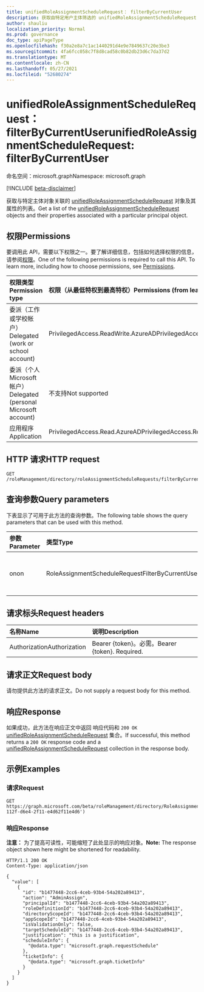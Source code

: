 ```yaml
---
title: unifiedRoleAssignmentScheduleRequest： filterByCurrentUser
description: 获取由特定用户主体筛选的 unifiedRoleAssignmentScheduleRequest 对象及其属性的列表
author: shauliu
localization_priority: Normal
ms.prod: governance
doc_type: apiPageType
ms.openlocfilehash: f30a2e8a7c1ac1440291d4e9e7849637c20e3be3
ms.sourcegitcommit: 4fa6fcc058c7f8d8cad58c0b82db23d6c7da37d2
ms.translationtype: MT
ms.contentlocale: zh-CN
ms.lasthandoff: 05/27/2021
ms.locfileid: "52680274"
---
```

# <a name="unifiedroleassignmentschedulerequest-filterbycurrentuser"></a><span data-ttu-id="e2e33-103">unifiedRoleAssignmentScheduleRequest： filterByCurrentUser</span><span class="sxs-lookup"><span data-stu-id="e2e33-103">unifiedRoleAssignmentScheduleRequest: filterByCurrentUser</span></span>
<span data-ttu-id="e2e33-104">命名空间：microsoft.graph</span><span class="sxs-lookup"><span data-stu-id="e2e33-104">Namespace: microsoft.graph</span></span>

[!INCLUDE [beta-disclaimer](../../includes/beta-disclaimer.md)]


<span data-ttu-id="e2e33-105">获取与特定主体对象关联的 [unifiedRoleAssignmentScheduleRequest](../resources/unifiedroleassignmentschedulerequest.md) 对象及其属性的列表。</span><span class="sxs-lookup"><span data-stu-id="e2e33-105">Get a list of the [unifiedRoleAssignmentScheduleRequest](../resources/unifiedroleassignmentschedulerequest.md) objects and their properties associated with a particular principal object.</span></span>

## <a name="permissions"></a><span data-ttu-id="e2e33-106">权限</span><span class="sxs-lookup"><span data-stu-id="e2e33-106">Permissions</span></span>
<span data-ttu-id="e2e33-p101">要调用此 API，需要以下权限之一。要了解详细信息，包括如何选择权限的信息，请参阅[权限](/graph/permissions-reference)。</span><span class="sxs-lookup"><span data-stu-id="e2e33-p101">One of the following permissions is required to call this API. To learn more, including how to choose permissions, see [Permissions](/graph/permissions-reference).</span></span>

|<span data-ttu-id="e2e33-109">权限类型</span><span class="sxs-lookup"><span data-stu-id="e2e33-109">Permission type</span></span>|<span data-ttu-id="e2e33-110">权限（从最低特权到最高特权）</span><span class="sxs-lookup"><span data-stu-id="e2e33-110">Permissions (from least to most privileged)</span></span>|
|:---|:---|
|<span data-ttu-id="e2e33-111">委派（工作或学校帐户）</span><span class="sxs-lookup"><span data-stu-id="e2e33-111">Delegated (work or school account)</span></span>|<span data-ttu-id="e2e33-112">PrivilegedAccess.ReadWrite.AzureAD</span><span class="sxs-lookup"><span data-stu-id="e2e33-112">PrivilegedAccess.ReadWrite.AzureAD</span></span>|
|<span data-ttu-id="e2e33-113">委派（个人 Microsoft 帐户）</span><span class="sxs-lookup"><span data-stu-id="e2e33-113">Delegated (personal Microsoft account)</span></span>|<span data-ttu-id="e2e33-114">不支持</span><span class="sxs-lookup"><span data-stu-id="e2e33-114">Not supported</span></span>|
|<span data-ttu-id="e2e33-115">应用程序</span><span class="sxs-lookup"><span data-stu-id="e2e33-115">Application</span></span>|<span data-ttu-id="e2e33-116">PrivilegedAccess.Read.AzureAD</span><span class="sxs-lookup"><span data-stu-id="e2e33-116">PrivilegedAccess.Read.AzureAD</span></span>|

## <a name="http-request"></a><span data-ttu-id="e2e33-117">HTTP 请求</span><span class="sxs-lookup"><span data-stu-id="e2e33-117">HTTP request</span></span>

<!-- {
  "blockType": "ignored"
}
-->
``` http
GET /roleManagement/directory/roleAssignmentScheduleRequests/filterByCurrentUser
```

## <a name="query-parameters"></a><span data-ttu-id="e2e33-118">查询参数</span><span class="sxs-lookup"><span data-stu-id="e2e33-118">Query parameters</span></span>
<span data-ttu-id="e2e33-119">下表显示了可用于此方法的查询参数。</span><span class="sxs-lookup"><span data-stu-id="e2e33-119">The following table shows the query parameters that can be used with this method.</span></span>

|<span data-ttu-id="e2e33-120">参数</span><span class="sxs-lookup"><span data-stu-id="e2e33-120">Parameter</span></span>|<span data-ttu-id="e2e33-121">类型</span><span class="sxs-lookup"><span data-stu-id="e2e33-121">Type</span></span>|<span data-ttu-id="e2e33-122">说明</span><span class="sxs-lookup"><span data-stu-id="e2e33-122">Description</span></span>|
|:---|:---|:---|
|<span data-ttu-id="e2e33-123">on</span><span class="sxs-lookup"><span data-stu-id="e2e33-123">on</span></span>|<span data-ttu-id="e2e33-124">RoleAssignmentScheduleRequestFilterByCurrentUserOptions</span><span class="sxs-lookup"><span data-stu-id="e2e33-124">RoleAssignmentScheduleRequestFilterByCurrentUserOptions</span></span>|<span data-ttu-id="e2e33-125">主体对象的 ID。</span><span class="sxs-lookup"><span data-stu-id="e2e33-125">Id of the principal object.</span></span>|


## <a name="request-headers"></a><span data-ttu-id="e2e33-126">请求标头</span><span class="sxs-lookup"><span data-stu-id="e2e33-126">Request headers</span></span>
|<span data-ttu-id="e2e33-127">名称</span><span class="sxs-lookup"><span data-stu-id="e2e33-127">Name</span></span>|<span data-ttu-id="e2e33-128">说明</span><span class="sxs-lookup"><span data-stu-id="e2e33-128">Description</span></span>|
|:---|:---|
|<span data-ttu-id="e2e33-129">Authorization</span><span class="sxs-lookup"><span data-stu-id="e2e33-129">Authorization</span></span>|<span data-ttu-id="e2e33-p102">Bearer {token}。必需。</span><span class="sxs-lookup"><span data-stu-id="e2e33-p102">Bearer {token}. Required.</span></span>|

## <a name="request-body"></a><span data-ttu-id="e2e33-132">请求正文</span><span class="sxs-lookup"><span data-stu-id="e2e33-132">Request body</span></span>
<span data-ttu-id="e2e33-133">请勿提供此方法的请求正文。</span><span class="sxs-lookup"><span data-stu-id="e2e33-133">Do not supply a request body for this method.</span></span>

## <a name="response"></a><span data-ttu-id="e2e33-134">响应</span><span class="sxs-lookup"><span data-stu-id="e2e33-134">Response</span></span>

<span data-ttu-id="e2e33-135">如果成功，此方法在响应正文中返回 响应代码和 `200 OK` [unifiedRoleAssignmentScheduleRequest](../resources/unifiedRoleAssignmentScheduleRequest.md) 集合。</span><span class="sxs-lookup"><span data-stu-id="e2e33-135">If successful, this method returns a `200 OK` response code and a [unifiedRoleAssignmentScheduleRequest](../resources/unifiedRoleAssignmentScheduleRequest.md) collection in the response body.</span></span>

## <a name="examples"></a><span data-ttu-id="e2e33-136">示例</span><span class="sxs-lookup"><span data-stu-id="e2e33-136">Examples</span></span>

### <a name="request"></a><span data-ttu-id="e2e33-137">请求</span><span class="sxs-lookup"><span data-stu-id="e2e33-137">Request</span></span>
<!-- {
  "blockType": "request",
  "name": "unifiedroleassignmentschedulerequest_filterbycurrentuser"
}
-->
``` http
GET https://graph.microsoft.com/beta/roleManagement/directory/RoleAssignmentScheduleRequests/filterByCurrentUser(on='d6e4112f-112f-d6e4-2f11-e4d62f11e4d6')
```


### <a name="response"></a><span data-ttu-id="e2e33-138">响应</span><span class="sxs-lookup"><span data-stu-id="e2e33-138">Response</span></span>
<span data-ttu-id="e2e33-139">**注意：** 为了提高可读性，可能缩短了此处显示的响应对象。</span><span class="sxs-lookup"><span data-stu-id="e2e33-139">**Note:** The response object shown here might be shortened for readability.</span></span>
<!-- {
  "blockType": "response",
  "truncated": true,
  "@odata.type": "Collection(microsoft.graph.unifiedRoleAssignmentScheduleRequest)"
}
-->
``` http
HTTP/1.1 200 OK
Content-Type: application/json

{
  "value": [
    {
      "id": "b1477448-2cc6-4ceb-93b4-54a202a89413",
      "action": "AdminAssign",
      "principalId": "b1477448-2cc6-4ceb-93b4-54a202a89413",
      "roleDefinitionId": "b1477448-2cc6-4ceb-93b4-54a202a89413",
      "directoryScopeId": "b1477448-2cc6-4ceb-93b4-54a202a89413",
      "appScopeId": "b1477448-2cc6-4ceb-93b4-54a202a89413",
      "isValidationOnly": false,
      "targetScheduleId": "b1477448-2cc6-4ceb-93b4-54a202a89413",
      "justification": "this is a justification",
      "scheduleInfo": {
        "@odata.type": "microsoft.graph.requestSchedule"
      },
      "ticketInfo": {
        "@odata.type": "microsoft.graph.ticketInfo"
      }
    }
  ]
}
```


